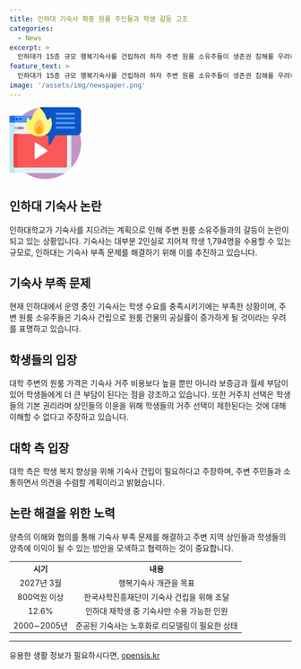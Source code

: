```yaml
---
title: 인하대 기숙사 확충 원룸 주인들과 학생 갈등 고조
categories:
  - News
excerpt: >
  인하대가 15층 규모 행복기숙사를 건립하려 하자 주변 원룸 소유주들이 생존권 침해를 우려하며 반대하고 있음. 기숙사 건립으로 상권 침체와 생존권 위협이 우려되며, 학생들은 거주 선택의 자유와 경제적 이점을 주장하고 있음. 반면, 대학 측은 학생 복지 향상을 위한 기숙사 건립을 강조하며, 주변 주민들과 의견을 수렴할 계획임을 전했다.
feature_text: >
  인하대가 15층 규모 행복기숙사를 건립하려 하자 주변 원룸 소유주들이 생존권 침해를 우려하며 반대하고 있음. 기숙사 건립으로 상권 침체와 생존권 위협이 우려되며, 학생들은 거주 선택의 자유와 경제적 이점을 주장하고 있음. 반면, 대학 측은 학생 복지 향상을 위한 기숙사 건립을 강조하며, 주변 주민들과 의견을 수렴할 계획임을 전했다.
image: '/assets/img/newspaper.png'
---
```


<p><img src="/assets/img/news.png" alt="rentncar 속보" /></p>

<h2 data-ke-size="size26">인하대 기숙사 논란</h2>

<p data-ke-size="size16">인하대학교가 기숙사를 지으려는 계획으로 인해 주변 원룸 소유주들과의 갈등이 논란이 되고 있는 상황입니다. 기숙사는 대부분 2인실로 지어져 학생 1,794명을 수용할 수 있는 규모로, 인하대는 기숙사 부족 문제를 해결하기 위해 이를 추진하고 있습니다.</p>

<h2 data-ke-size="size26">기숙사 부족 문제</h2>

<p data-ke-size="size16">현재 인하대에서 운영 중인 기숙사는 학생 수요를 충족시키기에는 부족한 상황이며, 주변 원룸 소유주들은 기숙사 건립으로 원룸 건물의 공실률이 증가하게 될 것이라는 우려를 표명하고 있습니다.</p>

<h2 data-ke-size="size26">학생들의 입장</h2>

<p data-ke-size="size16">대학 주변의 원룸 가격은 기숙사 거주 비용보다 높을 뿐만 아니라 보증금과 월세 부담이 있어 학생들에게 더 큰 부담이 된다는 점을 강조하고 있습니다. 또한 거주지 선택은 학생들의 기본 권리라며 상인들의 이윤을 위해 학생들의 거주 선택이 제한된다는 것에 대해 이해할 수 없다고 주장하고 있습니다.</p>

<h2 data-ke-size="size26">대학 측 입장</h2>

<p data-ke-size="size16">대학 측은 학생 복지 향상을 위해 기숙사 건립이 필요하다고 주장하며, 주변 주민들과 소통하면서 의견을 수렴할 계획이라고 밝혔습니다.</p>

<h2 data-ke-size="size26">논란 해결을 위한 노력</h2>

<p data-ke-size="size16">양측의 이해와 협의를 통해 기숙사 부족 문제를 해결하고 주변 지역 상인들과 학생들의 양측에 이익이 될 수 있는 방안을 모색하고 협력하는 것이 중요합니다.</p>

<table>
  <tr>
    <td style="text-align: center; height: 17px;"><b>시기</b></td>
    <td style="text-align: center; height: 17px;"><b>내용</b></td>
  </tr>
  <tr>
    <td style="text-align: center; height: 17px;">2027년 3월</td>
    <td style="text-align: center; height: 17px;">행복기숙사 개관을 목표</td>
  </tr>
  <tr>
    <td style="text-align: center; height: 17px;">800억원 이상</td>
    <td style="text-align: center; height: 17px;">한국사학진흥재단이 기숙사 건립을 위해 조달</td>
  </tr>
  <tr>
    <td style="text-align: center; height: 17px;">12.6%</td>
    <td style="text-align: center; height: 17px;">인하대 재학생 중 기숙사만 수용 가능한 인원</td>
  </tr>
  <tr>
    <td style="text-align: center; height: 17px;">2000∼2005년</td>
    <td style="text-align: center; height: 17px;">준공된 기숙사는 노후화로 리모델링이 필요한 상태</td>
  </tr>
</table>

<hr>
유용한 생활 정보가 필요하시다면, <a href="https://opensis.kr" rel="dofollow">opensis.kr</a>


